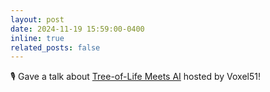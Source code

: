 ```yaml
---
layout: post
date: 2024-11-19 15:59:00-0400
inline: true
related_posts: false
---
```


🎙️ Gave a talk about [Tree-of-Life Meets AI](https://voxel51.com/blog/recapping-eccv-2024-redux-day-1/#Species) hosted by Voxel51!